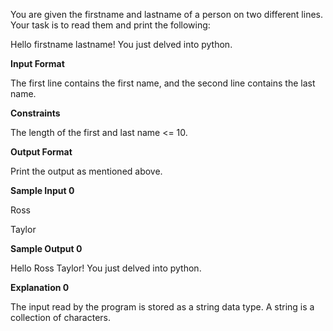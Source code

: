 You are given the firstname and lastname of a person on two different lines. Your task is to read them and print the following:

Hello firstname lastname! You just delved into python.

**Input Format**

The first line contains the first name, and the second line contains the last name.

**Constraints**

The length of the first and last name <= 10.

**Output Format**

Print the output as mentioned above.

**Sample Input 0**

Ross

Taylor

**Sample Output 0**

Hello Ross Taylor! You just delved into python.

**Explanation 0**

The input read by the program is stored as a string data type. A string is a collection of characters.